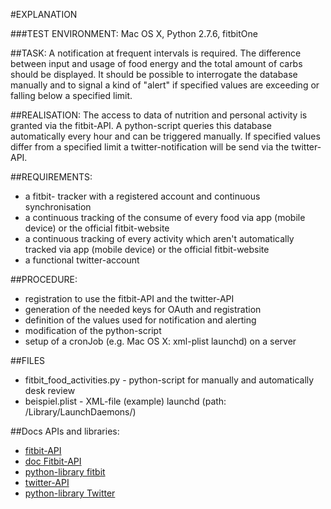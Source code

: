 #EXPLANATION

###TEST ENVIRONMENT:
Mac OS X, Python 2.7.6, fitbitOne

##TASK:
A notification at frequent intervals is required. The difference between input and usage of food energy and the total amount of carbs should be displayed. It should be possible to interrogate the database manually and to signal a kind of "alert" if specified values are exceeding or falling below a specified limit.

##REALISATION:
The access to data of nutrition and personal activity is granted via the fitbit-API. A python-script queries this database automatically every hour and can be triggered manually.
If specified values differ from a specified limit a twitter-notification will be send via the twitter-API.

##REQUIREMENTS:
* a fitbit- tracker with a registered account and continuous synchronisation
* a continuous tracking of the consume of every food via app (mobile device) or the official fitbit-website
* a continuous tracking of every activity which aren't automatically tracked via app (mobile device) or the official fitbit-website
* a functional twitter-account

##PROCEDURE:
* registration to use the fitbit-API and the twitter-API
* generation of the needed keys for OAuth and registration
* definition of the values used for notification and alerting
* modification of the python-script
* setup of a cronJob (e.g. Mac OS X: xml-plist launchd) on a server

##FILES
* fitbit_food_activities.py - python-script for manually and automatically desk review
* beispiel.plist - XML-file (example) launchd (path: /Library/LaunchDaemons/)

##Docs APIs and libraries:
* [fitbit-API](http://dev.fitbit.com)
* [doc Fitbit-API](https://wiki.fitbit.com/display/API/Fitbit+API)
* [python-library fitbit](https://pypi.python.org/pypi/fitbit/0.1.0)
* [twitter-API](https://dev.twitter.com)
* [python-library Twitter](https://pypi.python.org/pypi/twitter/1.15.0)



